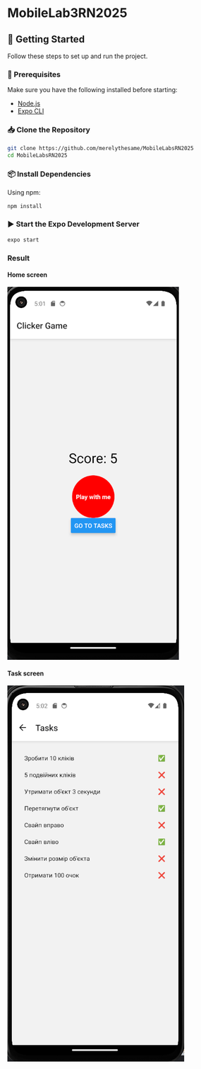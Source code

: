 # MobileLab3RN2025

## 🚀 Getting Started

Follow these steps to set up and run the project.

### 📌 Prerequisites

Make sure you have the following installed before starting:

- [Node.js](https://nodejs.org/)
- [Expo CLI](https://docs.expo.dev/get-started/installation/)

### 📥 Clone the Repository

```sh  
git clone https://github.com/merelythesame/MobileLabsRN2025  
cd MobileLabsRN2025  
```

### 📦 Install Dependencies

Using npm:
```sh
npm install
```

### ▶️ Start the Expo Development Server

```sh
expo start
```

### Result

#### Home screen

![screen1](screenshots/homeScreen.png) 

#### Task screen

![screen2](screenshots/taskScreen.png)

